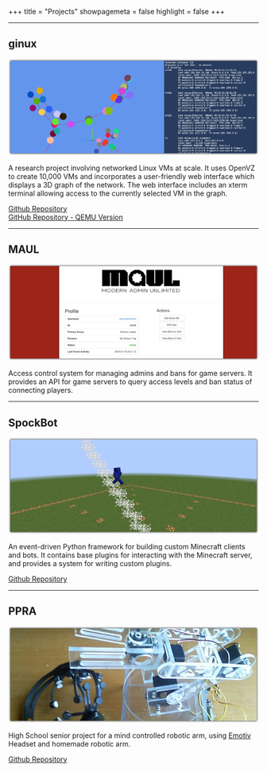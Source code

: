 +++
title = "Projects"
showpagemeta = false
highlight = false
+++

---

## ginux

![ginux](/img/projects/ginux.png)

A research project involving networked Linux VMs at scale. It uses OpenVZ to create 10,000 VMs and incorporates a user-friendly web interface which displays a 3D graph of the network. The web interface includes an xterm terminal allowing access to the currently selected VM in the graph.

[Github Repository](https://github.com/gamingrobot/ginux)  
[GitHub Repository - QEMU Version](https://github.com/gamingrobot/ginux-qemu)

---

## MAUL

![maul](/img/projects/maul.png)

Access control system for managing admins and bans for game servers. It provides an API for game servers to query access levels and ban status of connecting players.

---

## SpockBot

![spockbot](/img/projects/spockbot.png)

An event-driven Python framework for building custom Minecraft clients and bots. It contains base plugins for interacting with the Minecraft server, and provides a system for writing custom plugins.

[Github Repository](https://github.com/SpockBotMC/)

---

## PPRA

![ppra](/img/projects/ppra.png)

High School senior project for a mind controlled robotic arm, using [Emotiv](http://emotiv.com/) Headset and homemade robotic arm.

[Github Repository](https://github.com/gamingrobot/PPRA)